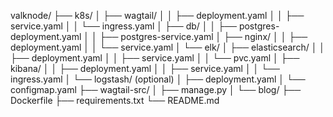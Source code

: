 valknode/
├── k8s/
│   ├── wagtail/
│   │   ├── deployment.yaml
│   │   ├── service.yaml
│   │   └── ingress.yaml
│   ├── db/
│   │   ├── postgres-deployment.yaml
│   │   ├── postgres-service.yaml
│   ├── nginx/
│   │   ├── deployment.yaml
│   │   └── service.yaml
│   └── elk/
│       ├── elasticsearch/
│       │   ├── deployment.yaml
│       │   ├── service.yaml
│       │   └── pvc.yaml
│       ├── kibana/
│       │   ├── deployment.yaml
│       │   ├── service.yaml
│       │   └── ingress.yaml
│       └── logstash/ (optional)
│           ├── deployment.yaml
│           └── configmap.yaml
├── wagtail-src/
│   ├── manage.py
│   └── blog/
├── Dockerfile
├── requirements.txt
└── README.md
